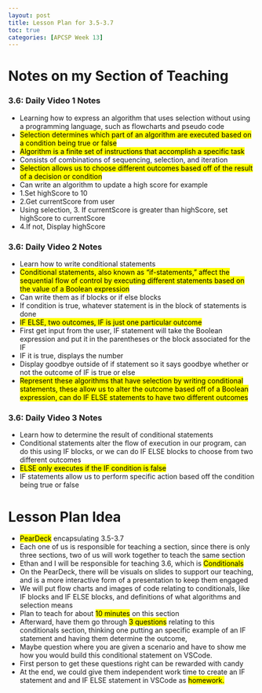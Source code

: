 ```yaml
---
layout: post
title: Lesson Plan for 3.5-3.7 
toc: true
categories: [APCSP Week 13]
---
```


# Notes on my Section of Teaching
### 3.6: Daily Video 1 Notes
- Learning how to express an algorithm that uses selection without using a programming language, such as flowcharts and pseudo code
- <mark>Selection determines which part of an algorithm are executed based on a condition being true or false</mark>
- <mark>Algorithm is a finite set of instructions that accomplish a specific task</mark>
- Consists of combinations of sequencing, selection, and iteration
- <mark>Selection allows us to choose different outcomes based off of the result of a decision or condition</mark>
- Can write an algorithm to update a high score for example
- 1.Set highScore to 10
- 2.Get currentScore from user
- Using selection, 3. If currentScore is greater than highScore, set highScore to currentScore
- 4.If not, Display highScore

### 3.6: Daily Video 2 Notes
- Learn how to write conditional statements
- <mark>Conditional statements, also known as “if-statements,” affect the sequential flow of control by executing different statements based on the value of a Boolean expression</mark>
- Can write them as if blocks or if else blocks
- If condition is true, whatever statement is in the block of statements is done
- <mark>IF ELSE, two outcomes, IF is just one particular outcome</mark>
- First get input from the user, IF statement will take the Boolean expression and put it in the parentheses or the block associated for the IF
- IF it is true, displays the number
- Display goodbye outside of if statement so it says goodbye whether or not the outcome of IF is true or else
- <mark>Represent these algorithms that have selection by writing conditional statements, these allow us to alter the outcome based off of a Boolean expression, can do IF ELSE statements to have two different outcomes</mark> 

### 3.6: Daily Video 3 Notes
- Learn how to determine the result of conditional statements
- Conditional statements alter the flow of execution in our program, can do this using IF blocks, or we can do IF ELSE blocks to choose from two different outcomes
- <mark>ELSE only executes if the IF condition is false</mark>
- IF statements allow us to perform specific action based off the condition being true or false

# Lesson Plan Idea
- <mark>PearDeck</mark> encapsulating 3.5-3.7
- Each one of us is responsible for teaching a section, since there is only three sections, two of us will work together to teach the same section
- Ethan and I will be responsible for teaching 3.6, which is <mark>Conditionals</mark>
- On the PearDeck, there will be visuals on slides to support our teaching, and is a more interactive form of a presentation to keep them engaged
- We will put flow charts and images of code relating to conditionals, like IF blocks and IF ELSE blocks, and definitions of what algorithms and selection means
- Plan to teach for about <mark>10 minutes</mark> on this section
- Afterward, have them go through <mark>3 questions</mark> relating to this conditionals section, thinking one putting an specific example of an IF statement and having them determine the outcome,
- Maybe question where you are given a scenario and have to show me how you would build this conditional statement on VSCode.
- First person to get these questions right can be rewarded with candy
- At the end, we could give them independent work time to create an IF statement and and IF ELSE statement in VSCode as <mark>homework<mark>.   

